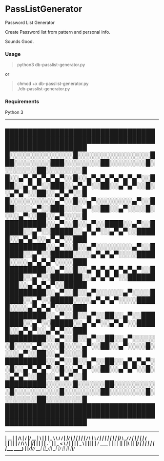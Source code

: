 # PassListGenerator
Password List Generator

Create Password list from pattern and personal info.

Sounds Good.

### Usage
> python3 db-passlist-generator.py

or

>chmod +x db-passlist-generator.py   
>./db-passlist-generator.py 

### Requirements

Python 3

-----------------------------------------------------------------------------------
████████████████████████████████████████████████████████████████████████████████████
█░░░░░░░░░░░░░░█░░░░░░░░░░░░░░░░███░░░░░░░░███░░░░░░░░██░░░░░░░░█░░░░░░░░██░░░░░░░░█
█░░▄▀▄▀▄▀▄▀▄▀░░█░░▄▀▄▀▄▀▄▀▄▀▄▀░░███░░▄▀▄▀░░███░░▄▀▄▀░░██░░▄▀▄▀░░█░░▄▀▄▀░░██░░▄▀▄▀░░█
█░░░░░░░░░░▄▀░░█░░▄▀░░░░░░░░▄▀░░███░░░░▄▀░░███░░░░▄▀░░██░░▄▀░░░░█░░░░▄▀░░██░░▄▀░░░░█
█████████░░▄▀░░█░░▄▀░░████░░▄▀░░█████░░▄▀░░█████░░▄▀▄▀░░▄▀▄▀░░█████░░▄▀▄▀░░▄▀▄▀░░███
█████████░░▄▀░░█░░▄▀░░░░░░░░▄▀░░█████░░▄▀░░█████░░░░▄▀▄▀▄▀░░░░█████░░░░▄▀▄▀▄▀░░░░███
█████████░░▄▀░░█░░▄▀▄▀▄▀▄▀▄▀▄▀░░█████░░▄▀░░███████░░▄▀▄▀▄▀░░█████████░░▄▀▄▀▄▀░░█████
█████████░░▄▀░░█░░▄▀░░░░░░▄▀░░░░█████░░▄▀░░█████░░░░▄▀▄▀▄▀░░░░█████░░░░▄▀▄▀▄▀░░░░███
█████████░░▄▀░░█░░▄▀░░██░░▄▀░░███████░░▄▀░░█████░░▄▀▄▀░░▄▀▄▀░░█████░░▄▀▄▀░░▄▀▄▀░░███
█████████░░▄▀░░█░░▄▀░░██░░▄▀░░░░░░█░░░░▄▀░░░░█░░░░▄▀░░██░░▄▀░░░░█░░░░▄▀░░██░░▄▀░░░░█
█████████░░▄▀░░█░░▄▀░░██░░▄▀▄▀▄▀░░█░░▄▀▄▀▄▀░░█░░▄▀▄▀░░██░░▄▀▄▀░░█░░▄▀▄▀░░██░░▄▀▄▀░░█
█████████░░░░░░█░░░░░░██░░░░░░░░░░█░░░░░░░░░░█░░░░░░░░██░░░░░░░░█░░░░░░░░██░░░░░░░░█
████████████████████████████████████████████████████████████████████████████████████
------------------------------------------------------------------------------------
  _____  ______          __  __  ____  _   _   ______     _________ ______  _____ 
 |  __ \|  ____|   /\   |  \/  |/ __ \| \ | | |  _ \ \   / /__   __|  ____|/ ____|
 | |  | | |__     /  \  | \  / | |  | |  \| | | |_) \ \_/ /   | |  | |__  | (___  
 | |  | |  __|   / /\ \ | |\/| | |  | | . ` | |  _ < \   /    | |  |  __|  \___ \ 
 | |__| | |____ / ____ \| |  | | |__| | |\  | | |_) | | |     | |  | |____ ____) |
 |_____/|______/_/    \_\_|  |_|\____/|_| \_| |____/  |_|     |_|  |______|_____/ 

------------------------------------------------------------------------------------
